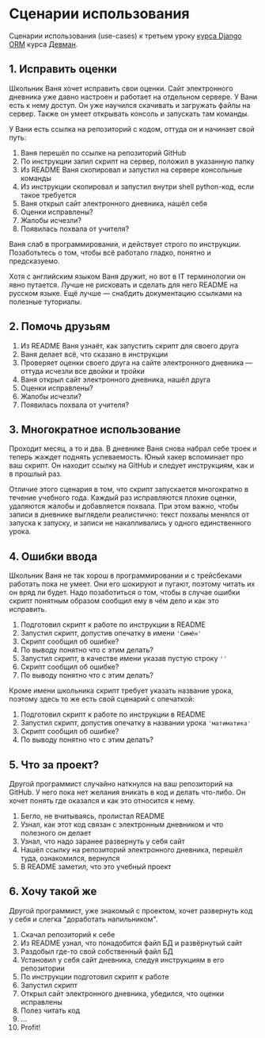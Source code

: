 
# Сценарии использования

Сценарии использования (use-cases) к третьем уроку [курса Django ORM](https://dvmn.org/modules/django-orm/) курса [Девман](http://dvmn.org/).

## 1. Исправить оценки

Школьник Ваня хочет исправить свои оценки. Сайт электронного дневника уже давно настроен и работает на отдельном сервере. У Вани есть к нему доступ. Он уже научился скачивать и загружать файлы на сервер. Также он умеет открывать консоль и запускать там команды.

У Вани есть ссылка на репозиторий с кодом, оттуда он и начинает свой путь:

1. Ваня перешёл по ссылке на репозиторий GitHub
2. По инструкции залил скрипт на сервер, положил в указанную папку
3. Из README Ваня скопировал и запустил на сервере консольные команды
4. Из инструкции скопировал и запустил внутри shell python-код, если такое требуется
5. Ваня открыл сайт электронного дневника, нашёл себя
6. Оценки исправлены?
7. Жалобы исчезли?
8. Появилась похвала от учителя?

Ваня слаб в программировании, и действует строго по инструкции. Позаботьтесь о том, чтобы всё работало гладко, понятно и предсказуемо.

Хотя с английским языком Ваня дружит, но вот в IT терминологии он явно путается. Лучше не рисковать и сделать для него README на русском языке. Ещё лучше — снабдить документацию ссылками на полезные туториалы.

## 2. Помочь друзьям

1. Из README Ваня узнаёт, как запустить скрипт для своего друга
2. Ваня делает всё, что сказано в инструкции
3. Проверяет оценки своего друга на сайте электронного дневника — оттуда исчезли все двойки и тройки
4. Ваня открыл сайт электронного дневника, нашёл друга
5. Оценки исправлены?
6. Жалобы исчезли?
7. Появилась похвала от учителя?

## 3. Многократное использование

Проходит месяц, а то и два. В дневнике Ваня снова набрал себе троек и теперь жаждет поднять успеваемость. Юный хакер вспоминает про ваш скрипт. Он находит ссылку на GitHub и следует инструкциям, как и в прошлый раз.

Отличие этого сценария в том, что скрипт запускается многократно в течение учебного года. Каждый раз исправляются плохие оценки, удаляются жалобы и добавляется похвала. При этом важно, чтобы записи в дневнике выглядели реалистично: текст похвалы менялся от запуска к запуску, и записи не накапливались у одного единственного урока.

## 4. Ошибки ввода

Школьник Ваня не так хорош в программировании и с трейсбеками работать пока не умеет. Они его шокируют и пугают, поэтому читать их он вряд ли будет. Надо позаботиться о том, чтобы в случае ошибки скрипт понятным образом сообщил ему в чём дело и как это исправить.

1. Подготовил скрипт к работе по инструкции в README
2. Запустил скрипт, допустив опечатку в имени `'Симён'`
3. Скрипт сообщил об ошибке?
4. По выводу понятно что с этим делать?
5. Запустил скрипт, в качестве имени указав пустую строку `''`
6. Скрипт сообщил об ошибке?
7. По выводу понятно что с этим делать?

Кроме имени школьника скрипт требует указать название урока, поэтому здесь то же есть свой сценарий с опечаткой:

1. Подготовил скрипт к работе по инструкции в README
2. Запустил скрипт, допустив опечатку в названии урока `'матиматика'`
3. Скрипт сообщил об ошибке?
4. По выводу понятно что с этим делать?


## 5. Что за проект?

Другой программист случайно наткнулся на ваш репозиторий на GitHub. У него пока нет желания вникать в код и делать что-либо. Он хочет понять где оказался и как это относится к нему.

1. Бегло, не вчитываясь, пролистал README
2. Узнал, как этот код связан с электронным дневником и что полезного он делает
3. Узнал, что надо заранее развернуть у себя сайт
4. Нашёл ссылку на репозиторий электронного дневника, перешёл туда, ознакомился, вернулся
5. В README заметил, что это учебный проект

## 6. Хочу такой же

Другой программист, уже знакомый с проектом, хочет развернуть код у себя и слегка "доработать напильником".

1. Скачал репозиторий к себе
2. Из README узнал, что понадобится файл БД и развёрнутый сайт
3. Раздобыл где-то свой собственный файл БД
4. Установил у себя сайт дневника, следуя инструкциям в его репозитории
5. По инструкции подготовил скрипт к работе
6. Запустил скрипт
7. Открыл сайт электронного дневника, убедился, что оценки исправлены
8. Полез читать код
9. ...
10. Profit!
